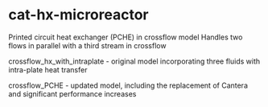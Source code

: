 # cat-hx-microreactor
Printed circuit heat exchanger (PCHE) in crossflow model
Handles two flows in parallel with a third stream in crossflow

crossflow_hx_with_intraplate - original model incorporating three fluids with intra-plate heat transfer

crossflow_PCHE - updated model, including the replacement of Cantera and significant performance increases
